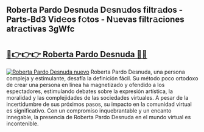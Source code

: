 ## Roberta Pardo Desnuda D𝚎sn𝚞dos filtr𝚊dos - Parts-Bd3 Vid𝚎os f𝚘tos - N𝚞evas filtr𝚊ciones atr𝚊ctivas 3gWfc

# <h2><a href="http://mb3ine.tromn.icu/?c=Roberta+Pardo+Desnuda">🔗👉👉👉 Roberta Pardo Desnuda 🔗🔗</a></h2>

[![Roberta Pardo Desnuda nuevo](https://i.imgur.com/pEAQMta.gif)](http://mb3ine.tromn.icu/?c=Roberta+Pardo+Desnuda)
Roberta Pardo Desnuda, una persona compleja y estimulante, desafía la definición fácil. Su método poco ortodoxo de crear una persona en línea ha magnetizado y ofendido a los espectadores, estimulando debates sobre la expresión artística, la moralidad y las complejidades de las sociedades virtuales. A pesar de la incertidumbre de sus próximos pasos, su impacto en la comunidad virtual es significativo. Con un compromiso inquebrantable y un encanto innegable, la presencia de Roberta Pardo Desnuda en el mundo virtual es incontenible.
